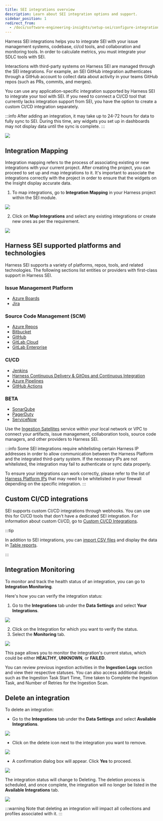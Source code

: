 ```yaml
---
title: SEI integrations overview
description: Learn about SEI integration options and support.
sidebar_position: 1
redirect_from:
  - /docs/software-engineering-insights/setup-sei/configure-integrations/sei-integrations-overview
---
```


Harness SEI integrations helps you to integrate SEI with your issue management systems, codebase, ci/cd tools, and collaboration and monitoring tools. In order to calculate metrics, you must integrate your SDLC tools with SEI.

Interactions with third-party systems on Harness SEI are managed through the SEI integrations. For example, an SEI GitHub integration authenticates through a GitHub account to collect data about activity in your teams GitHub repos (such as PRs, commits, and merges).

You can use any application-specific integration supported by Harness SEI to integrate your tool with SEI. If you need to connect a CI/CD tool that currently lacks integration support from SEI, you have the option to create a custom CI/CD integration separately.

:::info
After adding an integration, it may take up to 24-72 hours for data to fully sync to SEI. During this time, any widgets you set up in dashboards may not display data until the sync is complete.
:::

![](./static/integrations-overview.png)

## Integration Mapping

Integration mapping refers to the process of associating existing or new integrations with your current project. After creating the project, you can proceed to set up and map integrations to it. It's important to associate the integrations correctly with the project in order to ensure that the widgets on the Insight display accurate data.

1. To map integrations, go to **Integration Mapping** in your Harness project within the SEI module.

![](./static/integration-mapping.png)

2. Click on **Map Integrations** and select any existing integrations or create new ones as per the requirement.

![](./static/map-integrations.png)

## Harness SEI supported platforms and technologies

Harness SEI supports a variety of platforms, repos, tools, and related technologies. The following sections list entities or providers with first-class support in Harness SEI.

### Issue Management Platform

* [Azure Boards](/docs/software-engineering-insights/setup-sei/configure-integrations/azure-devops/sei-integration-azure-devops)
* [Jira](/docs/software-engineering-insights/setup-sei/configure-integrations/jira/sei-jira-integration)

### Source Code Management (SCM)

* [Azure Repos](/docs/software-engineering-insights/setup-sei/configure-integrations/azure-devops/sei-integration-azure-devops)
* [Bitbucket](/docs/software-engineering-insights/setup-sei/configure-integrations/bitbucket/sei-bitbucket-cloud)
* [GitHub](/docs/software-engineering-insights/setup-sei/configure-integrations/github/sei-github-integration)
* [GitLab Cloud](/docs/software-engineering-insights/setup-sei/configure-integrations/gitlab/sei-integration-gitlab)
* [GitLab Enterprise](/docs/software-engineering-insights/setup-sei/configure-integrations/gitlab/sei-integration-gitlab)

### CI/CD

* [Jenkins](/docs/software-engineering-insights/setup-sei/configure-integrations/jenkins/jenkins-plugin)
* [Harness Continuous Delivery & GitOps and Continuous Integration](/docs/software-engineering-insights/setup-sei/configure-integrations/harness-cicd/sei-integration-harnesscicd)
* [Azure Pipelines](/docs/software-engineering-insights/setup-sei/configure-integrations/azure-devops/sei-integration-azure-devops)
* [GitHub Actions](/docs/software-engineering-insights/setup-sei/configure-integrations/github-actions/sei-github-actions)

### BETA

* [SonarQube](/docs/software-engineering-insights/setup-sei/configure-integrations/beta-integrations/sonarqube/sei-integration-sonarqube)
* [PagerDuty](/docs/software-engineering-insights/setup-sei/configure-integrations/beta-integrations/sei-integration-pagerduty)
* [ServiceNow](/docs/software-engineering-insights/setup-sei/configure-integrations/beta-integrations/servicenow/sei-servicenow)

Use the [Ingestion Satellites](/docs/software-engineering-insights/setup-sei/sei-ingestion-satellite/satellite-overview) service within your local network or VPC to connect your artifacts, issue management, collaboration tools, source code managers, and other providers to Harness SEI.

:::info
Some SEI integrations require whitelisting certain Harness IP addresses in order to allow communication between the Harness Platform and the integrated third-party system. If the necessary IPs are not whitelisted, the integration may fail to authenticate or sync data properly.

To ensure your integrations can work correctly, please refer to the list of [Harness Platform IPs](/docs/platform/references/allowlist-harness-domains-and-ips) that may need to be whitelisted in your firewall depending on the specific integration.
:::

## Custom CI/CD integrations

SEI supports custom CI/CD integrations through webhooks. You can use this for CI/CD tools that don't have a dedicated SEI integration. For information about custom CI/CD, go to [Custom CI/CD Integrations](/docs/software-engineering-insights/setup-sei/configure-integrations/custom-cicd/sei-custom-cicd-integration).

:::tip

In addition to SEI integrations, you can [import CSV files](/docs/software-engineering-insights/setup-sei/sei-propels-scripts/tables) and display the data in [Table reports](/docs/software-engineering-insights/setup-sei/sei-propels-scripts/table-reports).

:::

## Integration Monitoring

To monitor and track the health status of an integration, you can go to **Integration Monitoring**.

Here's how you can verify the integration status:

1. Go to the **Integrations** tab under the **Data Settings** and select **Your Integrations**.

![](./static/integrations-tab.png)

2. Click on the Integration for which you want to verify the status.
3. Select the **Monitoring** tab.

![](./static/integration-monitoring.png)

This page allows you to monitor the integration's current status, which could be either **HEALTHY**, **UNKNOWN**, or **FAILED**. 

You can review previous ingestion activities in the **Ingestion Logs** section and view their respective statuses.
You can also access additional details such as the Ingestion Task Start Time, Time taken to Complete the Ingestion Task, and Number of Retries for the Ingestion Scan.

## Delete an integration

To delete an integration:

* Go to the **Integrations** tab under the **Data Settings** and select **Available Integrations**.

![](./static/delete-integration1.png)

* Click on the delete icon next to the integration you want to remove.

![](./static/delete-integration2.png)

* A confirmation dialog box will appear. Click **Yes** to proceed.
  
![](./static/delete-integration3.png)

The integration status will change to Deleting. The deletion process is scheduled, and once complete, the integration will no longer be listed in the **Available Integrations** tab.

![](./static/delete-integration4.png)

:::warning
Note that deleting an integration will impact all collections and profiles associated with it.
:::